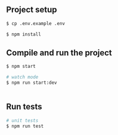 ## Project setup
```bash
$ cp .env.example .env
```


```bash
$ npm install
```

## Compile and run the project

```bash
$ npm start

# watch mode
$ npm run start:dev
 
```

## Run tests

```bash
# unit tests
$ npm run test
 
```
